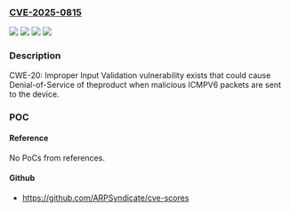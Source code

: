 ### [CVE-2025-0815](https://cve.mitre.org/cgi-bin/cvename.cgi?name=CVE-2025-0815)
![](https://img.shields.io/static/v1?label=Product&message=Enerlin%E2%80%99X%20IFE%20interface%20(LV434001)&color=blue)
![](https://img.shields.io/static/v1?label=Product&message=Enerlin%E2%80%99X%20eIFE%20(LV851001)&color=blue)
![](https://img.shields.io/static/v1?label=Version&message=%3D%20All%20versions%20&color=brighgreen)
![](https://img.shields.io/static/v1?label=Vulnerability&message=CWE-20%20Improper%20Input%20Validation&color=brighgreen)

### Description

CWE-20: Improper Input Validation vulnerability exists that could cause Denial-of-Service of theproduct when malicious ICMPV6 packets are sent to the device.

### POC

#### Reference
No PoCs from references.

#### Github
- https://github.com/ARPSyndicate/cve-scores

